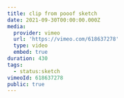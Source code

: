 ```yaml
---
title: clip from pooof sketch
date: 2021-09-30T00:00:00.000Z
media:
  provider: vimeo
  url: 'https://vimeo.com/618637278'
  type: video
  embed: true
duration: 430
tags:
  - status:sketch
vimeoId: 618637278
public: true
---
```

<!-- Vimeo video: clip from pooof sketch -->
<!-- Duration: 7:10 -->
<!-- Created: 2021-09-30 -->

<ClientOnly>
  <WorkbookViewer />
</ClientOnly>

<script setup>
import WorkbookViewer from "../../.vitepress/theme/components/workbook/WorkbookViewer.vue";
</script>
